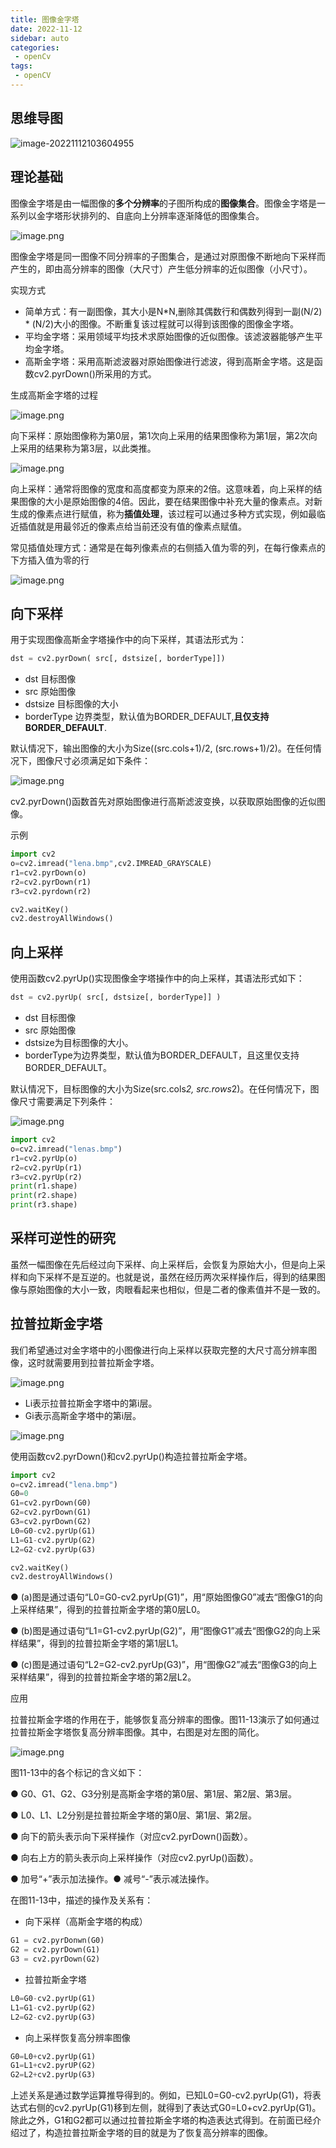 ```yaml
---
title: 图像金字塔
date: 2022-11-12
sidebar: auto
categories:
 - openCv
tags:
 - openCV
---
```


## 思维导图

![image-20221112103604955](./assets/image-20221112103604955.png)

## 理论基础

图像金字塔是由一幅图像的**多个分辨率**的子图所构成的**图像集合**。图像金字塔是一系列以金字塔形状排列的、自底向上分辨率逐渐降低的图像集合。

![image.png](./assets/image-20220710211726-ztohpz3.png)

图像金字塔是同一图像不同分辨率的子图集合，是通过对原图像不断地向下采样而产生的，即由高分辨率的图像（大尺寸）产生低分辨率的近似图像（小尺寸）。

实现方式

* 简单方式：有一副图像，其大小是N*N,删除其偶数行和偶数列得到一副(N/2) * (N/2)大小的图像。不断重复该过程就可以得到该图像的图像金字塔。
* 平均金字塔：采用领域平均技术求原始图像的近似图像。该滤波器能够产生平均金字塔。
* 高斯金字塔：采用高斯滤波器对原始图像进行滤波，得到高斯金字塔。这是函数cv2.pyrDown()所采用的方式。

生成高斯金字塔的过程

![image.png](./assets/image-20220710213653-7bckz5e.png)

向下采样：原始图像称为第0层，第1次向上采用的结果图像称为第1层，第2次向上采用的结果称为第3层，以此类推。

![image.png](./assets/image-20220710214811-a4mva6j.png)

向上采样：通常将图像的宽度和高度都变为原来的2倍。这意味着，向上采样的结果图像的大小是原始图像的4倍。因此，要在结果图像中补充大量的像素点。对新生成的像素点进行赋值，称为**插值处理**，该过程可以通过多种方式实现，例如最临近插值就是用最邻近的像素点给当前还没有值的像素点赋值。

常见插值处理方式：通常是在每列像素点的右侧插入值为零的列，在每行像素点的下方插入值为零的行

![image.png](./assets/image-20220710215526-orrmmzx.png)

## 向下采样

用于实现图像高斯金字塔操作中的向下采样，其语法形式为：

```py
dst = cv2.pyrDown( src[, dstsize[, borderType]])
```

* dst 目标图像
* src 原始图像
* dstsize 目标图像的大小
* borderType 边界类型，默认值为BORDER_DEFAULT,**且仅支持BORDER_DEFAULT**.

默认情况下，输出图像的大小为Size((src.cols+1)/2, (src.rows+1)/2)。在任何情况下，图像尺寸必须满足如下条件：

![image.png](./assets/image-20220710221222-nq9ghv4.png)

cv2.pyrDown()函数首先对原始图像进行高斯滤波变换，以获取原始图像的近似图像。

示例

```py
import cv2
o=cv2.imread("lena.bmp",cv2.IMREAD_GRAYSCALE)
r1=cv2.pyrDown(o)
r2=cv2.pyrDown(r1)
r3=cv2.pyrdown(r2)

cv2.waitKey()
cv2.destroyAllWindows()
```

## 向上采样

使用函数cv2.pyrUp()实现图像金字塔操作中的向上采样，其语法形式如下：

```py
dst = cv2.pyrUp( src[, dstsize[, borderType]] )
```

* dst 目标图像
* src 原始图像
* dstsize为目标图像的大小。
* borderType为边界类型，默认值为BORDER_DEFAULT，且这里仅支持BORDER_DEFAULT。

默认情况下，目标图像的大小为Size(src.cols*2, src.rows*2)。在任何情况下，图像尺寸需要满足下列条件：

![image.png](./assets/image-20220710221908-n4vzxm0.png)

```py
import cv2
o=cv2.imread("lenas.bmp")
r1=cv2.pyrUp(o)
r2=cv2.pyrUp(r1)
r3=cv2.pyrUp(r2)
print(r1.shape)
print(r2.shape)
print(r3.shape)
```

## 采样可逆性的研究

虽然一幅图像在先后经过向下采样、向上采样后，会恢复为原始大小，但是向上采样和向下采样不是互逆的。也就是说，虽然在经历两次采样操作后，得到的结果图像与原始图像的大小一致，肉眼看起来也相似，但是二者的像素值并不是一致的。

## 拉普拉斯金字塔

我们希望通过对金字塔中的小图像进行向上采样以获取完整的大尺寸高分辨率图像，这时就需要用到拉普拉斯金字塔。

![image.png](./assets/image-20220710223312-gp0qjpf.png)

*  Li表示拉普拉斯金字塔中的第i层。
*  Gi表示高斯金字塔中的第i层。

![image.png](./assets/image-20220710223413-e0xlipc.png)

使用函数cv2.pyrDown()和cv2.pyrUp()构造拉普拉斯金字塔。

```py
import cv2
o=cv2.imread("lena.bmp")
G0=0
G1=cv2.pyrDown(G0)
G2=cv2.pyrDown(G1)
G3=cv2.pyrDown(G2)
L0=G0-cv2.pyrUp(G1)
L1=G1-cv2.pyrUp(G2)
L2=G2-cv2.pyrUp(G3)

cv2.waitKey()
cv2.destroyAllWindows()
```

● (a)图是通过语句“L0=G0-cv2.pyrUp(G1)”，用“原始图像G0”减去“图像G1的向上采样结果”，得到的拉普拉斯金字塔的第0层L0。

● (b)图是通过语句“L1=G1-cv2.pyrUp(G2)”，用“图像G1”减去“图像G2的向上采样结果”，得到的拉普拉斯金字塔的第1层L1。

● (c)图是通过语句“L2=G2-cv2.pyrUp(G3)”，用“图像G2”减去“图像G3的向上采样结果”，得到的拉普拉斯金字塔的第2层L2。

应用

拉普拉斯金字塔的作用在于，能够恢复高分辨率的图像。图11-13演示了如何通过拉普拉斯金字塔恢复高分辨率图像。其中，右图是对左图的简化。

![image.png](./assets/image-20220710225109-c0g21f1.png)

图11-13中的各个标记的含义如下：

● G0、G1、G2、G3分别是高斯金字塔的第0层、第1层、第2层、第3层。

● L0、L1、L2分别是拉普拉斯金字塔的第0层、第1层、第2层。

● 向下的箭头表示向下采样操作（对应cv2.pyrDown()函数）。

● 向右上方的箭头表示向上采样操作（对应cv2.pyrUp()函数）。

● 加号“+”表示加法操作。● 减号“-”表示减法操作。

在图11-13中，描述的操作及关系有：

* 向下采样（高斯金字塔的构成）

```py
G1 = cv2.pyrDonwn(G0)
G2 = cv2.pyrDown(G1)
G3 = cv2.pyrDown(G2)
```

* 拉普拉斯金字塔

```py
L0=G0-cv2.pyrUp(G1)
L1=G1-cv2.pyrUp(G2)
L2=G2-cv2.pyrUp(G3)
```

* 向上采样恢复高分辨率图像

```py
G0=L0+cv2.pyrUp(G1)
G1=L1+cv2.pyrUP(G2)
G2=L2+cv2.pyrUp(G3)
```

上述关系是通过数学运算推导得到的。例如，已知L0=G0-cv2.pyrUp(G1)，将表达式右侧的cv2.pyrUp(G1)移到左侧，就得到了表达式G0=L0+cv2.pyrUp(G1)。除此之外，G1和G2都可以通过拉普拉斯金字塔的构造表达式得到。在前面已经介绍过了，构造拉普拉斯金字塔的目的就是为了恢复高分辨率的图像。